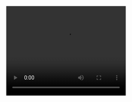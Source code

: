 <video width="320" height="240" controls>
  <source src="C:\Users\diana\Desktop\vite.mp4" type="video/mp4">
 </video>
